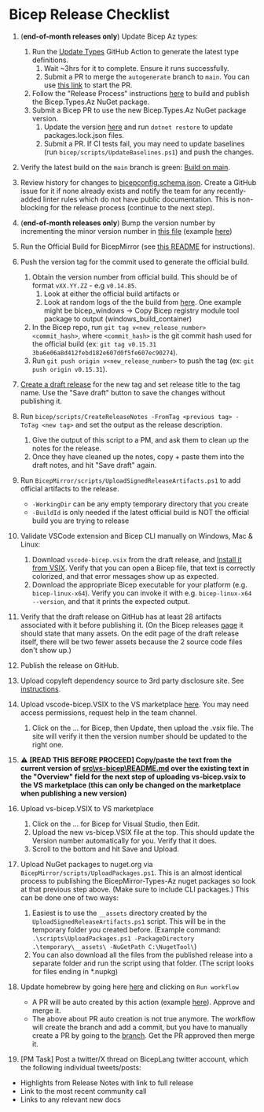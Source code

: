 # Bicep Release Checklist

1. (**end-of-month releases only**) Update Bicep Az types:
    1. Run the [Update Types](https://github.com/Azure/bicep-types-az/actions/workflows/update-types.yml) GitHub Action to generate the latest type definitions.
        1. Wait ~3hrs for it to complete. Ensure it runs successfully.
        2. Submit a PR to merge the `autogenerate` branch to `main`. You can use [this link](https://github.com/Azure/bicep-types-az/compare/main...autogenerate) to start the PR.
    1. Follow the "Release Process" instructions [here](https://msazure.visualstudio.com/One/_git/BicepMirror-Types-Az) to build and publish the Bicep.Types.Az NuGet package.
    1. Submit a Bicep PR to use the new Bicep.Types.Az NuGet package version.
        1. Update the version [here](https://github.com/Azure/bicep/blob/main/src/Bicep.Core/Bicep.Core.csproj) and run `dotnet restore` to update packages.lock.json files.
        1. Submit a PR. If CI tests fail, you may need to update baselines (run `bicep/scripts/UpdateBaselines.ps1`) and push the changes.
1. Verify the latest build on the `main` branch is green: [Build on main](https://github.com/Azure/bicep/actions/workflows/build.yml).
1. Review history for changes to [bicepconfig.schema.json](https://github.com/Azure/bicep/commits/main/src/vscode-bicep/schemas/bicepconfig.schema.json). Create a GitHub issue for it if none already exists and notify the team for any recently-added linter rules which do not have public documentation. This is non-blocking for the release process (continue to the next step).
1. (**end-of-month releases only**) Bump the version number by incrementing the minor version number in [this file](https://github.com/Azure/bicep/blob/main/version.json) (example [here](https://github.com/Azure/bicep/pull/9698))
1. Run the Official Build for BicepMirror (see [this README](https://msazure.visualstudio.com/One/_git/BicepMirror) for instructions).
1. Push the version tag for the commit used to generate the official build.
    1. Obtain the version number from official build. This should be of format `vXX.YY.ZZ` - e.g `v0.14.85`.
        1. Look at either the official build artifacts or
        2. Look at random logs of the the build from [here](https://msazure.visualstudio.com/One/_build?definitionId=182734&_a=summary). One example might be bicep_windows -> Copy Bicep registry module tool package to output (windows_build_container)
    1. In the Bicep repo, run `git tag v<new_release_number> <commit_hash>`, where `<commit_hash>` is the git commit hash used for the official build (ex: `git tag v0.15.31 3ba6e06a8d412febd182e607d0f5fe607ec90274`).
    1. Run `git push origin v<new_release_number>` to push the tag (ex: `git push origin v0.15.31`).
1. [Create a draft release](https://github.com/Azure/bicep/releases/new) for the new tag and set release title to the tag name. Use the "Save draft" button to save the changes without publishing it.
1. Run `bicep/scripts/CreateReleaseNotes -FromTag <previous tag> -ToTag <new tag>` and set the output as the release description.
    1. Give the output of this script to a PM, and ask them to clean up the notes for the release.
    1. Once they have cleaned up the notes, copy + paste them into the draft notes, and hit "Save draft" again.
1. Run `BicepMirror/scripts/UploadSignedReleaseArtifacts.ps1` to add official artifacts to the release.
    - `-WorkingDir` can be any empty temporary directory that you create
    - `-BuildId` is only needed if the latest official build is NOT the official build you are trying to release
1. Validate VSCode extension and Bicep CLI manually on Windows, Mac & Linux:
    1. Download `vscode-bicep.vsix` from the draft release, and [Install it from VSIX](https://code.visualstudio.com/docs/editor/extension-marketplace#_install-from-a-vsix). Verify that you can open a Bicep file, that text is correctly colorized, and that error messages show up as expected.
    1. Download the appropriate Bicep executable for your platform (e.g. `bicep-linux-x64`). Verify you can invoke it with e.g. `bicep-linux-x64 --version`, and that it prints the expected output.
1. Verify that the draft release on GitHub has at least 28 artifacts associated with it before publishing it. (On the Bicep releases [page](https://github.com/Azure/bicep/releases) it should state that many assets. On the edit page of the draft release itself, there will be two fewer assets because the 2 source code files don't show up.)
1. Publish the release on GitHub.
1. Upload copyleft dependency source to 3rd party disclosure site. See [instructions](https://msazure.visualstudio.com/One/_wiki/wikis/Azure%20Deployments%20Team%20Wiki/369910/Bicep-release-step-Upload-copyleft-source-to-3rd-party-disclosure-site).
1. Upload vscode-bicep.VSIX to the VS marketplace [here](https://marketplace.visualstudio.com/manage). You may need access permissions, request help in the team channel.
    1. Click on the ... for Bicep, then Update, then upload the .vsix file. The site will verify it then the version number should be updated to the right one.
1. ⚠️ **[READ THIS BEFORE PROCEED] Copy/paste the text from the current version of [src\vs-bicep\README.md](https://github.com/Azure/bicep/blob/main/src/vs-bicep/README.md) over the existing text in the "Overview" field for the next step of uploading vs-bicep.vsix to the VS marketplace (this can only be changed on the marketplace when publishing a new version)**
1. Upload vs-bicep.VSIX to VS marketplace
    1. Click on the ... for Bicep for Visual Studio, then Edit.
    1. Upload the new vs-bicep.VSIX file at the top. This should update the Version number automatically for you. Verify that it does.
    1. Scroll to the bottom and hit Save and Upload.
1. Upload NuGet packages to nuget.org via `BicepMirror/scripts/UploadPackages.ps1`. This is an almost identical process to publishing the BicepMirror-Types-Az nuget packages so look at that previous step above. (Make sure to include CLI packages.) This can be done one of two ways:
    1. Easiest is to use the `__assets` directory created by the `UploadSignedReleaseArtifacts.ps1` script. This will be in the temporary folder you created before. (Example command: `.\scripts\UploadPackages.ps1 -PackageDirectory .\temporary\__assets\ -NuGetPath C:\NugetTool\`)
    2. You can also download all the files from the published release into a separate folder and run the script using that folder. (The script looks for files ending in *.nupkg)
1. Update homebrew by going here [here](https://github.com/Azure/homebrew-bicep/actions/workflows/update-homebrew.yml) and clicking on `Run workflow`
    - A PR will be auto created by this action (example [here](https://github.com/Azure/homebrew-bicep/pull/40)). Approve and merge it.
    - The above about PR auto creation is not true anymore. The workflow will create the branch and add a commit, but you have to manually create a PR by going to the [branch](https://github.com/Azure/homebrew-bicep/tree/update-homebrew). Get the PR approved then merge it.

1. [PM Task] Post a twitter/X thread on BicepLang twitter account, which the following individual tweets/posts:

- Highlights from Release Notes with link to full release
- Link to the most recent community call
- Links to any relevant new docs
